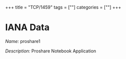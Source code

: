 +++
title = "TCP/1459"
tags = [""]
categories = [""]
+++

# IANA Data

_Name:_ proshare1

_Description:_ Proshare Notebook Application


